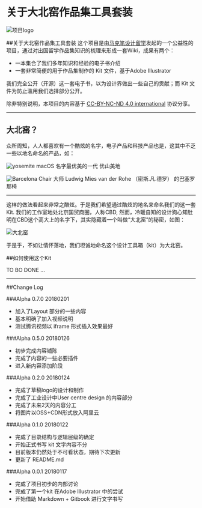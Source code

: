 # 关于大北窑作品集工具套装


![项目logo](http://kitpic.makebi.net/logo-v1.jpg)

##关于大北窑作品集工具套装
这个项目是由[马克笔设计留学](http://www.makebi.net)发起的一个公益性的项目，通过对出国留学作品集知识的梳理来形成一套Wiki，成果有两个：


* 一本集合了我们多年知识和经验的电子书介绍
* 一套非常简便的用于作品集制作的 Kit 文件，基于Adobe Illustrator

我们完全公开（开源）这一套电子书，以为设计界做出一些自己的贡献；而 Kit 文件为防止滥用我们选择部分公开。

除非特别说明，本项目的内容基于 [CC-BY-NC-ND 4.0 international](https://creativecommons.org/licenses/by-nc-nd/4.0/) 协议分享。


  
  ---


## 大北窑？


众所周知，人人都喜欢有一个酷炫的名字，电子产品和科技产品也是，这其中不乏一些以地名命名的产品，如：


![yosemite](http://kitpic.makebi.net/about/y.jpg)
macOS 名字最优美的一代 优山美地

![Barcelona Chair](http://kitpic.makebi.net/about/chair.jpg)
大师 Ludwig Mies van der Rohe （密斯.凡.德罗） 的巴塞罗那椅

---

这样的做法看起来非常之酷炫。于是我们希望通过酷炫的地名来命名我们的这一套Kit. 我们的工作室地处北京国贸商圈，人称CBD, 然而，冷暖自知的设计狗心知肚明在CBD这个高大上的名字下，其实隐藏着一个叫做“大北窑”的秘密，如图：  

![大北窑](http://kitpic.makebi.net/about/dby.jpg)

于是乎，不如让情怀落地，我们坦诚地命名这个设计工具箱（kit）为大北窑。



##如何使用这个Kit

TO BO DONE ...


---



##Change Log

###Alpha 0.7.0 20180201 
* 加入了Layout 部分的一些内容
* 基本明确了加入视频说明
* 测试腾讯视频以 iframe 形式插入效果最好

###Alpha 0.5.0 20180126 
* 初步完成内容铺陈
* 完成了内容的一些必要插件
* 进入新内容添加阶段

###Alpha 0.2.0 20180124 
* 完成了草稿logo的设计和制作
* 完成了工业设计中User centre design 的内容部分
* 完成了未来2天的内容分工
* 将图片以OSS+CDN形式放入阿里云


###Alpha 0.1.0 20180122 
* 完成了目录结构与逻辑层级的确定
* 开始正式书写 kit 文字内容不分
* 目前版本仍然处于不可看状态，期待下次更新
* 更新了 README.md


###Alpha 0.0.1 20180117 
* 完成了项目初步的内部讨论
* 完成了第一个kit 在Adobe Illustrator 中的尝试
* 开始借助 Markdown + Gitbook 进行文字书写


